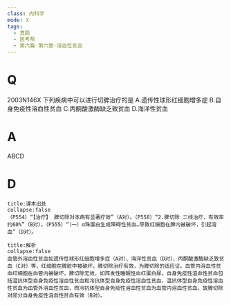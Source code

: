 ```yaml
---
class: 内科学
mode: X
tags:
  - 真题
  - 医考帮
  - 第六篇-第六章-溶血性贫血
---
```


# Q
2003N146X 下列疾病中可以进行切脾治疗的是
A.遗传性球形红细胞增多症
B.自身免疫性溶血性贫血
C.丙酮酸激酶缺乏致贫血
D.海洋性贫血

# A
ABCD
# D
```ad-note
title:课本出处
collapse:false
（P554）“【治疗】 脾切除对本病有显著疗效”（A对）。（P558）“2.脾切除 二线治疗，有效率约60%”（B对）。（P555）“（一）α珠蛋白生成障碍性贫血…导致红细胞在脾内被破坏，引起溶血”（D对）。
```

```ad-summary
title:解析
collapse:false
血管外溶血性贫血如遗传性球形红细胞增多症（A对）、海洋性贫血（D对）、丙酮酸激酶缺乏致贫血（C对）等，红细胞在脾脏中被破坏，脾切除治疗有效，为脾切除的适应证。血管内溶血性贫血红细胞在血管内被破坏，脾切除无效，如阵发性睡眠性血红蛋白尿。自身免疫性溶血性贫血包括温抗体型自身免疫性溶血性贫血和冷抗体型自身免疫性溶血性贫血，温抗体型自身免疫性溶血性贫血为血管外溶血性贫血，而冷抗体型自身免疫性溶血性贫血为血管内溶血性贫血，故脾切除对部分自身免疫性溶血性贫血有效（B对）。
```

